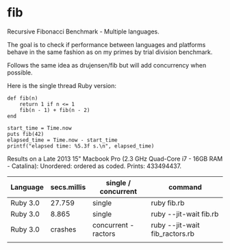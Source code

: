 # fib
Recursive Fibonacci Benchmark - Multiple languages. 

The goal is to check if performance between languages and platforms behave in the same fashion as on my primes by trial division benchmark.

Follows the same idea as drujensen/fib but will add concurrency when possible.

Here is the single thread Ruby version:

```
def fib(n)
    return 1 if n <= 1
    fib(n - 1) + fib(n - 2)
end

start_time = Time.now
puts fib(42)
elapsed_time = Time.now - start_time
printf("elapsed time: %5.3f s.\n", elapsed_time)
```


Results on a Late 2013 15" Macbook Pro (2.3 GHz Quad-Core i7 - 16GB RAM - Catalina):
Unordered: ordered as coded. Prints: 433494437.


| Language  | secs.millis | single / concurrent  | command                        |
| --------- | ----------- | -------------------- | ------------------------------ |
| Ruby 3.0  |   27.759    |       single         | ruby fib.rb                    |
| Ruby 3.0  |    8.865    |       single         | ruby --jit-wait fib.rb         |
| Ruby 3.0  |   crashes   | concurrent - ractors | ruby --jit-wait fib_ractors.rb |
|           |             |                      |                                | 
